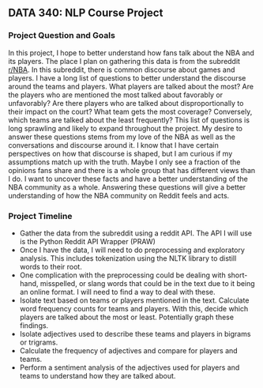 ## DATA 340: NLP Course Project
### Project Question and Goals

In this project, I hope to better understand how fans talk about the NBA and its players. The place I plan on gathering this data is from the subreddit [r/NBA](https://www.reddit.com/r/nba/). In this subreddit, there is common discourse about games and players. I have a long list of questions to better understand the discourse around the teams and players. What players are talked about the most? Are the players who are mentioned the most talked about favorably or unfavorably? Are there players who are talked about disproportionally to their impact on the court? What team gets the most coverage? Conversely, which teams are talked about the least frequently? This list of questions is long sprawling and likely to expand throughout the project. My desire to answer these questions stems from my love of the NBA as well as the conversations and discourse around it. I know that I have certain perspectives on how that discourse is shaped, but I am curious if my assumptions match up with the truth. Maybe I only see a fraction of the opinions fans share and there is a whole group that has different views than I do. I want to uncover these facts and have a better understanding of the NBA community as a whole. Answering these questions will give a better understanding of how the NBA community on Reddit feels and acts.

### Project Timeline

- Gather the data from the subreddit using a reddit API. The API I will use is the Python Reddit API Wrapper (PRAW)
- Once I have the data, I will need to do preprocessing and exploratory analysis. This includes tokenization using the NLTK library to distill words to their root. 
- One complication with the preprocessing could be dealing with short-hand, misspelled, or slang words that could be in the text due to it being an online format. I will need to find a way to deal with these. 
- Isolate text based on teams or players mentioned in the text. Calculate word frequency counts for teams and players. With this, decide which players are talked about the most or least. Potentially graph these findings.
- Isolate adjectives used to describe these teams and players in bigrams or trigrams. 
- Calculate the frequency of adjectives and compare for players and teams.
- Perform a sentiment analysis of the adjectives used for players and teams to understand how they are talked about.
